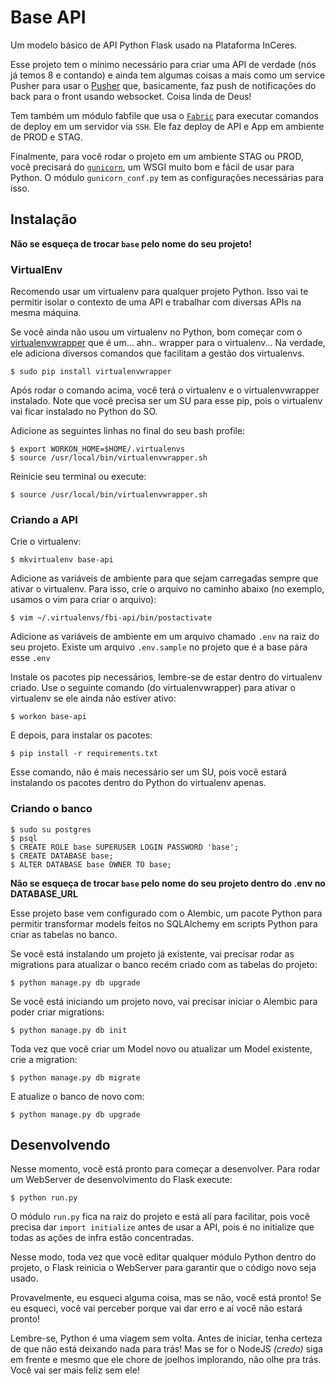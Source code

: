 # Base API

Um modelo básico de API Python Flask usado na Plataforma InCeres.

Esse projeto tem o mínimo necessário para criar uma API de verdade (nós já temos 8 e contando) e ainda tem algumas coisas a mais como um service Pusher para usar o <a href="https://github.com/pusher/pusher-http-python" target="_blank">Pusher</a> que, basicamente, faz push de notificações do back para o front usando websocket. Coisa linda de Deus!

Tem também um módulo fabfile que usa o <a href="http://www.fabfile.org/" target="_blank">`Fabric`</a> para executar comandos de deploy em um servidor via `SSH`. Ele faz deploy de API e App em ambiente de PROD e STAG. 

Finalmente, para você rodar o projeto em um ambiente STAG ou PROD, você precisará do <a href="https://gunicorn.org/" target="_blank">`gunicorn`</a>, um WSGI muito bom e fácil de usar para Python. O módulo `gunicorn_conf.py` tem as configurações necessárias para isso. 

## Instalação

**Não se esqueça de trocar `base` pelo nome do seu projeto!**

### VirtualEnv

Recomendo usar um virtualenv para qualquer projeto Python. Isso vai te permitir isolar o contexto de uma API e trabalhar com diversas APIs na mesma máquina.

Se você ainda não usou um virtualenv no Python, bom começar com o <a href="https://virtualenvwrapper.readthedocs.io/en/latest/" target="_blank">virtualenvwrapper</a> que é um... ahn.. wrapper para o virtualenv... Na verdade, ele adiciona diversos comandos que facilitam a gestão dos virtualenvs.

    $ sudo pip install virtualenvwrapper

Após rodar o comando acima, você terá o virtualenv e o virtualenvwrapper instalado. Note que você precisa ser um SU para esse pip, pois o virtualenv vai ficar instalado no Python do SO.

Adicione as seguintes linhas no final do seu bash profile:

    $ export WORKON_HOME=$HOME/.virtualenvs
    $ source /usr/local/bin/virtualenvwrapper.sh

Reinicie seu terminal ou execute:

    $ source /usr/local/bin/virtualenvwrapper.sh

### Criando a API

Crie o virtualenv:

    $ mkvirtualenv base-api

Adicione as variáveis de ambiente para que sejam carregadas sempre que ativar o virtualenv. Para isso, crie o arquivo no caminho abaixo (no exemplo, usamos o vim para criar o arquivo):

    $ vim ~/.virtualenvs/fbi-api/bin/postactivate
    
Adicione as variáveis de ambiente em um arquivo chamado `.env` na raiz do seu projeto. Existe um arquivo `.env.sample` no projeto que é a base pára esse `.env`
  
Instale os pacotes pip necessários, lembre-se de estar dentro do virtualenv criado. Use o seguinte comando (do virtualenvwrapper) para ativar o virtualenv se ele ainda não estiver ativo:

    $ workon base-api

E depois, para instalar os pacotes:

    $ pip install -r requirements.txt

Esse comando, não é mais necessário ser um SU, pois você estará instalando os pacotes dentro do Python do virtualenv apenas.

### Criando o  banco

    $ sudo su postgres
    $ psql
    $ CREATE ROLE base SUPERUSER LOGIN PASSWORD 'base';
    $ CREATE DATABASE base;
    $ ALTER DATABASE base OWNER TO base;

**Não se esqueça de trocar `base` pelo nome do seu projeto dentro do .env no DATABASE_URL**

Esse projeto base vem configurado com o Alembic, um pacote Python para permitir transformar models feitos no SQLAlchemy em scripts Python para criar as tabelas no banco.

Se você está instalando um projeto já existente, vai precisar rodar as migrations para atualizar o banco recém criado com as tabelas do projeto:

    $ python manage.py db upgrade

Se você está iniciando um projeto novo, vai precisar iniciar o Alembic para poder criar migrations:

    $ python manage.py db init

Toda vez que você criar um Model novo ou atualizar um Model existente, crie a migration:

    $ python manage.py db migrate

E atualize o banco de novo com:

    $ python manage.py db upgrade

## Desenvolvendo

Nesse momento, você está pronto para começar a desenvolver. Para rodar um WebServer de desenvolvimento do Flask execute:

    $ python run.py

O módulo `run.py` fica na raiz do projeto e está alí para facilitar, pois você precisa dar `import initialize` antes de usar a API, pois é no initialize que todas as ações de infra estão concentradas.

Nesse modo, toda vez que você editar qualquer módulo Python dentro do projeto, o Flask reinicia o WebServer para garantir que o código novo seja usado.

Provavelmente, eu esqueci alguma coisa, mas se não, você está pronto! Se eu esqueci, você vai perceber porque vai dar erro e aí você não estará pronto!

Lembre-se, Python é uma viagem sem volta. Antes de iniciar, tenha certeza de que não está deixando nada para trás! Mas se for o NodeJS _(credo)_ siga em frente e mesmo que ele chore de joelhos implorando, não olhe pra trás. Você vai ser mais feliz sem ele!
